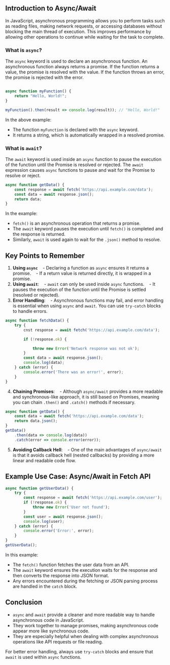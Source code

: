 
## Introduction to Async/Await

In JavaScript, asynchronous programming allows you to perform tasks such as reading files, making network requests, or accessing databases without blocking the main thread of execution. This improves performance by allowing other operations to continue while waiting for the task to complete.
### What is `async`?

The `async` keyword is used to declare an asynchronous function. An asynchronous function always returns a promise. If the function returns a value, the promise is resolved with the value. If the function throws an error, the promise is rejected with the error.

```javascript

async function myFunction() {
    return "Hello, World!";
}

myFunction().then(result => console.log(result)); // "Hello, World!"

```


In the above example:
- The function `myFunction` is declared with the `async` keyword.
- It returns a string, which is automatically wrapped in a resolved promise.
### What is `await`?
The `await` keyword is used inside an `async` function to pause the execution of the function until the Promise is resolved or rejected. The `await` expression causes `async` functions to pause and wait for the Promise to resolve or reject.

```javascript
async function getData() {
    const response = await fetch('https://api.example.com/data');
    const data = await response.json();
    return data;
}
```

In the example:
- `fetch()` is an asynchronous operation that returns a promise.
- The `await` keyword pauses the execution until `fetch()` is completed and the response is returned.
- Similarly, `await` is used again to wait for the `.json()` method to resolve.
## Key Points to Remember

1. **Using `async`**
   - Declaring a function as `async` ensures it returns a promise.
   - If a return value is returned directly, it is wrapped in a promise.
2. **Using `await`**:
   - `await` can only be used inside `async` functions.
   - It pauses the execution of the function until the Promise is settled (resolved or rejected).
3. **Error Handling**:
   - Asynchronous functions may fail, and error handling is essential when using `async` and `await`. You can use `try-catch` blocks to handle errors.

```javascript
async function fetchData() {
    try {
        cnst response = await fetch('https://api.example.com/data');

        if (!response.ok) {

            throw new Error('Network response was not ok');
        }
        const data = await response.json();
        console.log(data);
    } catch (error) {
        console.error('There was an error!', error);
    }
}

```

4. **Chaining Promises**:
   - Although `async/await` provides a more readable and synchronous-like approach, it is still based on Promises, meaning you can chain `.then()` and `.catch()` methods if necessary.

```javascript
async function getData() {
    const data = await fetch('https://api.example.com/data');
    return data.json();
}
getData()
    .then(data => console.log(data))
    .catch(error => console.error(error));
```

5. **Avoiding Callback Hell**:
   - One of the main advantages of `async/await` is that it avoids callback hell (nested callbacks) by providing a more linear and readable code flow.
## Example Use Case: Async/Await in Fetch API

```javascript
async function getUserData() {
    try {
        const response = await fetch('https://api.example.com/user');
        if (!response.ok) {
            throw new Error('User not found');
        }
        const user = await response.json();
        console.log(user);
    } catch (error) {
        console.error('Error:', error);
    }
}
getUserData();

```

  

In this example:
- The `fetch()` function fetches the user data from an API.
- The `await` keyword ensures the execution waits for the response and then converts the response into JSON format.
- Any errors encountered during the fetching or JSON parsing process are handled in the `catch` block.
## Conclusion

- `async` and `await` provide a cleaner and more readable way to handle asynchronous code in JavaScript.
- They work together to manage promises, making asynchronous code appear more like synchronous code.
- They are especially helpful when dealing with complex asynchronous operations like API requests or file reading.

For better error handling, always use `try-catch` blocks and ensure that `await` is used within `async` functions.